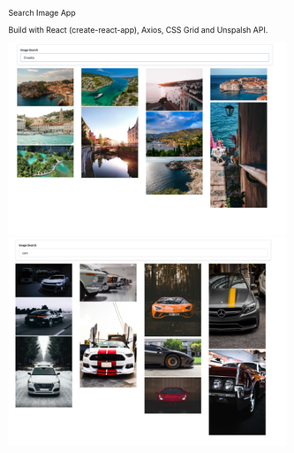 Search Image App

Build with React (create-react-app), Axios, CSS Grid and Unspalsh API.

![alt 1](/screenshoots/2.png)
![alt 2](/screenshoots/1.png)